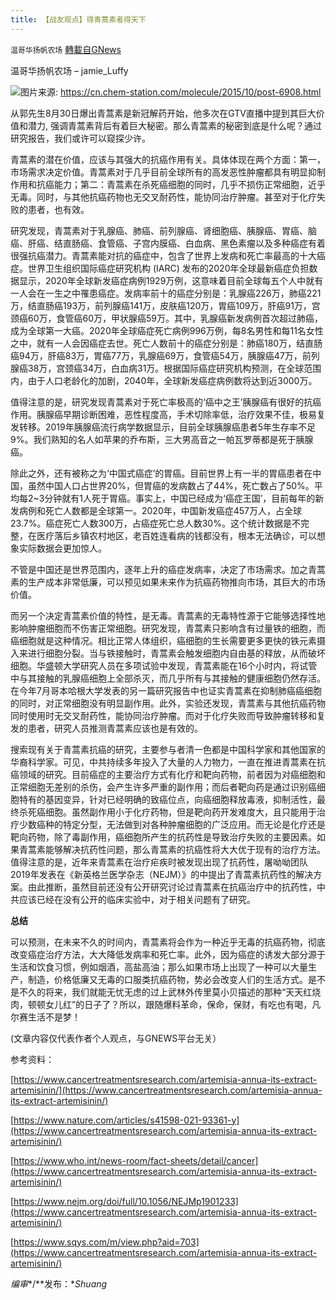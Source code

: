 ```yaml
---
title: 【战友观点】得青蒿素者得天下
---
```

`温哥华扬帆农场` [轉載自GNews](https://gnews.org/zh-hans/1561348/)

温哥华扬帆农场 – jamie\_Luffy


![](https://assets.gnews.org/wp-content/uploads/2021/09/20210928-得青蒿素者得天下Jamei-luufy.png)图片来源: https://cn.chem-station.com/molecule/2015/10/post-6908.html


从郭先生8月30日爆出青蒿素是新冠解药开始，他多次在GTV直播中提到其巨大价值和潜力, 强调青蒿素背后有着巨大秘密。那么青蒿素的秘密到底是什么呢？通过研究报告，我们或许可以窥探少许。

青蒿素的潜在价值，应该与其强大的抗癌作用有关。具体体现在两个方面：第一，市场需求决定价值。青蒿素对于几乎目前全球所有的高发恶性肿瘤都具有明显抑制作用和抗癌能力；第二：青蒿素在杀死癌细胞的同时，几乎不损伤正常细胞，近乎无毒。同时，与其他抗癌药物也无交叉耐药性，能协同治疗肿瘤。甚至对于化疗失败的患者，也有效。

研究发现，青蒿素对于乳腺癌、肺癌、前列腺癌、肾细胞癌、胰腺癌、胃癌、脑癌、肝癌、结直肠癌、食管癌、子宫内膜癌、白血病、黑色素瘤以及多种癌症有着很强抗癌潜力。青蒿素能对抗的癌症中，包含了世界上发病和死亡率最高的十大癌症。世界卫生组织国际癌症研究机构 (IARC) 发布的2020年全球最新癌症负担数据显示，2020年全球新发癌症病例1929万例，这意味着目前全球每五个人中就有一人会在一生之中罹患癌症。发病率前十的癌症分别是：乳腺癌226万，肺癌221万，结直肠癌193万，前列腺癌141万，皮肤癌120万，胃癌109万，肝癌91万，宫颈癌60万，食管癌60万，甲状腺癌59万。其中，乳腺癌新发病例首次超过肺癌，成为全球第一大癌。2020年全球癌症死亡病例996万例，每8名男性和每11名女性之中，就有一人会因癌症去世。死亡人数前十的癌症分别是：肺癌180万，结直肠癌94万，肝癌83万，胃癌77万，乳腺癌69万，食管癌54万，胰腺癌47万，前列腺癌38万，宫颈癌34万，白血病31万。根据国际癌症研究机构预测，在全球范围内，由于人口老龄化的加剧，2040年，全球新发癌症病例数将达到近3000万。

值得注意的是，研究发现青蒿素对于死亡率极高的‘癌中之王’胰腺癌有很好的抗癌作用。胰腺癌早期诊断困难，恶性程度高，手术切除率低，治疗效果不佳，极易复发转移。2019年胰腺癌流行病学数据显示，目前全球胰腺癌患者5年生存率不足9%。我们熟知的名人如苹果的乔布斯，三大男高音之一帕瓦罗蒂都是死于胰腺癌。

除此之外，还有被称之为‘中国式癌症’的胃癌。目前世界上有一半的胃癌患者在中国，虽然中国人口占世界20%，但胃癌的发病数占了44%，死亡数占了50%。平均每2~3分钟就有1人死于胃癌。事实上，中国已经成为‘癌症王国’，目前每年的新发病例和死亡人数都是全球第一。2020年，中国新发癌症457万人，占全球23.7%。癌症死亡人数300万，占癌症死亡总人数30%。这个统计数据是不完整，在医疗落后乡镇农村地区，老百姓连看病的钱都没有，根本无法确诊，可以想象实际数据会更加惊人。

不管是中国还是世界范围内，逐年上升的癌症发病率，决定了市场需求。加之青蒿素的生产成本非常低廉，可以预见如果未来作为抗癌药物推向市场，其巨大的市场价值。

而另一个决定青蒿素价值的特性，是无毒。青蒿素的无毒特性源于它能够选择性地影响肿瘤细胞而不伤害正常细胞。研究发现，青蒿素只影响含有过量铁的细胞，而癌细胞就是这种情况。相比正常人体组织，癌细胞的生长需要更多更快的铁元素摄入来进行细胞分裂。当与铁接触时，青蒿素会触发细胞内自由基的释放，从而破坏细胞。华盛顿大学研究人员在多项试验中发现，青蒿素能在16个小时内，将试管中与其接触的乳腺癌细胞上全部杀灭，而几乎所有与其接触的健康细胞仍然存活。在今年7月哥本哈根大学发表的另一篇研究报告中也证实青蒿素在抑制肺癌癌细胞的同时，对正常细胞没有明显副作用。此外，实验还发现，青蒿素与其他抗癌药物同时使用时无交叉耐药性，能协同治疗肿瘤。而对于化疗失败而导致肿瘤转移和复发的患者，研究人员推测青蒿素应该也是有效的。

搜索现有关于青蒿素抗癌的研究，主要参与者清一色都是中国科学家和其他国家的华裔科学家。可见，中共持续多年投入了大量的人力物力，一直在推进青蒿素在抗癌领域的研究。目前癌症的主要治疗方式有化疗和靶向药物，前者因为对癌细胞和正常细胞无差别的杀伤，会产生许多严重的副作用；而后者靶向药是通过识别癌细胞特有的基因变异，针对已经明确的致癌位点，向癌细胞释放毒液，抑制活性，最终杀死癌细胞。虽然副作用小于化疗药物，但是靶向药开发难度大，且只能用于治疗少数癌种的特定分型，无法做到对各种肿瘤细胞的广泛应用。而无论是化疗还是靶向药物，除了毒副作用，癌细胞所产生的抗药性是导致治疗失败的主要因素。如果青蒿素能够解决抗药性问题，那么青蒿素的抗癌性将大大优于现有的治疗方法。值得注意的是，近年来青蒿素在治疗疟疾时被发现出现了抗药性，屠呦呦团队2019年发表在《新英格兰医学杂志（NEJM）》的中提出了青蒿素抗药性的解决方案。由此推断，虽然目前还没有公开研究讨论过青蒿素在抗癌治疗中的抗药性，中共应该已经在没有公开的临床实验中，对于相关问题有了研究。

**总结**

可以预测，在未来不久的时间内，青蒿素将会作为一种近乎无毒的抗癌药物，彻底改变癌症治疗方法，大大降低发病率和死亡率。此外，因为癌症的诱发大部分源于生活和饮食习惯，例如烟酒，高盐高油；那么如果市场上出现了一种可以大量生产，制造，价格低廉又无毒的口服类抗癌药物，势必会改变人们的生活方式。是不是不久的将来，我们就能无忧无虑的过上武林外传里莫小贝描述的那种“天天红烧肉，顿顿女儿红”的日子了？所以，跟随爆料革命，保命，保财，有吃也有喝，凡尔赛生活不是梦！

(文章内容仅代表作者个人观点，与GNEWS平台无关）

参考资料：

[https://www.cancertreatmentsresearch.com/artemisia-annua-its-extract-artemisinin/](https://www.cancertreatmentsresearch.com/artemisia-annua-its-extract-artemisinin/)

[https://www.nature.com/articles/s41598-021-93361-y](https://www.cancertreatmentsresearch.com/artemisia-annua-its-extract-artemisinin/)

[https://www.who.int/news-room/fact-sheets/detail/cancer](https://www.cancertreatmentsresearch.com/artemisia-annua-its-extract-artemisinin/)

[https://www.nejm.org/doi/full/10.1056/NEJMp1901233](https://www.cancertreatmentsresearch.com/artemisia-annua-its-extract-artemisinin/)

[https://www.sqys.com/m/view.php?aid=703](https://www.cancertreatmentsresearch.com/artemisia-annua-its-extract-artemisinin/)

*编审**/**发布：**Shuang*
